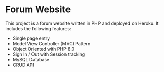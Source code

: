 # Forum Website

This project is a forum website written in PHP and deployed on Heroku. It includes the following features:
- Single page entry
- Model View Controller (MVC) Pattern
- Object Oriented with PHP 8.0
- Sign In / Out with Session tracking
- MySQL Database
- CRUD API
